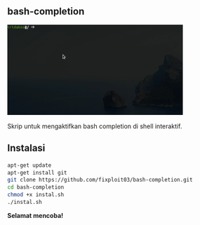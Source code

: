 ## bash-completion

![](https://github.com/fixploit03/bash-completion/blob/main/goto.gif)

Skrip untuk mengaktifkan bash completion di shell interaktif.

## Instalasi 

```sh
apt-get update
apt-get install git
git clone https://github.com/fixploit03/bash-completion.git
cd bash-completion
chmod +x instal.sh
./instal.sh
```

**Selamat mencoba!**
